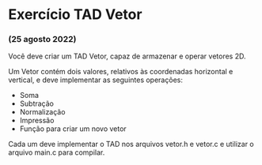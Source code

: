# Exercício TAD Vetor

### (25 agosto 2022)

Você deve criar um TAD Vetor, capaz de armazenar e operar vetores 2D.

Um Vetor contém dois valores, relativos às coordenadas horizontal e vertical, e deve implementar as seguintes operações:

- Soma
- Subtração
- Normalização
- Impressão
- Função para criar um novo vetor

Cada um deve implementar o TAD nos arquivos vetor.h e vetor.c e utilizar o arquivo main.c para compilar.